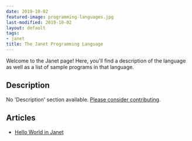 ```yaml
---
date: 2019-10-02
featured-image: programming-languages.jpg
last-modified: 2019-10-02
layout: default
tags:
- janet
title: The Janet Programming Language
---
```


Welcome to the Janet page! Here, you'll find a description of the language as well as a list of sample programs in that language.

## Description

No 'Description' section available. [Please consider contributing](https://github.com/TheRenegadeCoder/sample-programs-website).

## Articles

- [Hello World in Janet](https://sampleprograms.io/projects/hello-world/janet)